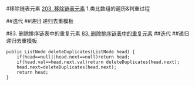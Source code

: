 #移除链表元素
[203. 移除链表元素](https://leetcode-cn.com/problems/remove-linked-list-elements/)
1.类比数组的遍历&判重过程

##迭代
##递归
递归去重模板

#83. 删除排序链表中的重复元素
[83. 删除排序链表中的重复元素](https://leetcode-cn.com/problems/remove-duplicates-from-sorted-list/)
##迭代
##递归
递归去重模板
```
public ListNode deleteDuplicates(ListNode head) {
    if(head==null||head.next==null)return head;
    if(head.val==head.next.val)return deleteDuplicates(head.next);
    head.next=deleteDuplicates(head.next);
    return head;
}
```
